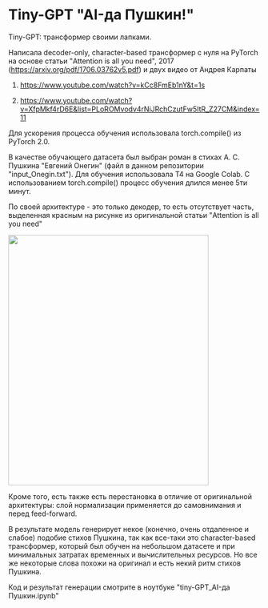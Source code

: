# Tiny-GPT "AI-да Пушкин!"
Tiny-GPT: трансформер своими лапками. 

Написала decoder-only, character-based трансформер с нуля на PyTorch на основе статьи "Attention is all you need", 2017
(https://arxiv.org/pdf/1706.03762v5.pdf)
и двух видео от Андрея Карпаты
1) https://www.youtube.com/watch?v=kCc8FmEb1nY&t=1s

2) https://www.youtube.com/watch?v=XfpMkf4rD6E&list=PLoROMvodv4rNiJRchCzutFw5ItR_Z27CM&index=11

Для ускорения процесса обучения использовала torch.compile() из PyTorch 2.0.

В качестве обучающего датасета был выбран роман в стихах А. С. Пушкина "Евгений Онегин" (файл в данном репозитории "input_Onegin.txt").
Для обучения использовала Т4 на Google Colab. С использованием torch.compile() процесс обучения длился менее 5ти минут.

По своей архитектуре - это только декодер, то есть отсутствует часть, выделенная красным на рисунке из оригинальной статьи "Attention is all you need"
<div>
<img src="https://github.com/lenaptv/Tiny-GPT-/blob/main/decoder-only.png" width="400" height="500"/>
</div>

Кроме того, есть также есть перестановка в отличие от оригинальной архитектуры: слой нормализации применяется до самовнимания и перед feed-forward.

В результате модель генерирует некое (конечно, очень отдаленное и слабое) подобие стихов Пушкина, так как все-таки это character-based трансформер, который был обучен на небольшом датасете и при минимальных затратах временных и вычислительных ресурсов.
Но все же некоторые слова похожи на оригинал и есть некий ритм стихов Пушкина.

Код и результат генерации смотрите в ноутбуке "tiny-GPT_AI-да Пушкин.ipynb"
